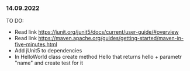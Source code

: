 ### 14.09.2022
TO DO:
* Read link https://junit.org/junit5/docs/current/user-guide/#overview 
* Read link https://maven.apache.org/guides/getting-started/maven-in-five-minutes.html
* Add jUnit5 to dependencies 
* In HelloWorld class create method Hello that returns hello + parametr "name" and create test for it

